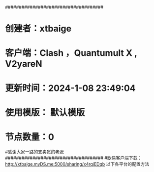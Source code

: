 ####################################
# 创建者：xtbaige
# 客户端：Clash ，Quantumult X , V2yareN 
# 更新时间：2024-1-08 23:49:04
# 使用模版： 默认模版
# 节点数量：0
#感谢大家一路的支卖货的老张
####################################
#欧易客户端下载：
http://xtbaige.myDS.me:5000/sharing/x4rqjEDqb
以下各平台的配置方法
